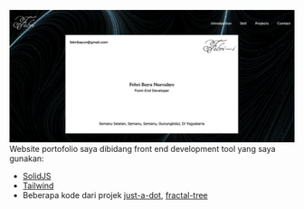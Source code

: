 ![Screenshot](https://raw.githubusercontent.com/Febri-i/febri-i.github.io/main/thumbnail.png)
Website portofolio saya dibidang front end development
tool yang saya gunakan:

- [SolidJS](https://www.solidjs.com)
- [Tailwind](https://tailwindcss.com)
- Beberapa kode dari projek [just-a-dot](https://github.com/febri-i/just-a-dot), [fractal-tree](https://github.com/febri-i/fracta-tree)

